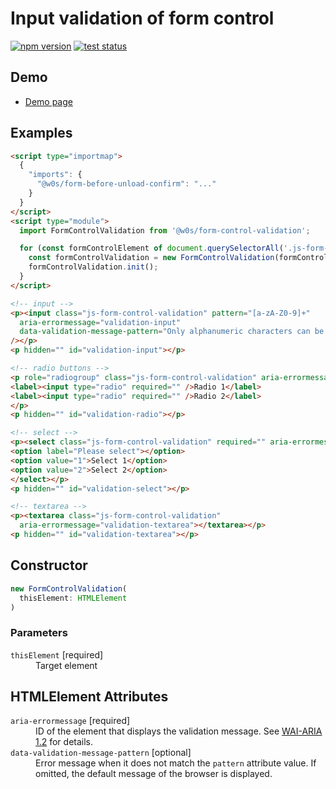 # Input validation of form control

[![npm version](https://badge.fury.io/js/%40w0s%2Fform-control-validation.svg)](https://www.npmjs.com/package/@w0s/form-control-validation)
[![test status](https://github.com/SaekiTominaga/frontend/actions/workflows/form-control-validation-test.yml/badge.svg)](https://github.com/SaekiTominaga/frontend/actions/workflows/form-control-validation-test.yml)

## Demo

- [Demo page](https://saekitominaga.github.io/frontend/packages/form-control-validation/demo/)

## Examples

```HTML
<script type="importmap">
  {
    "imports": {
      "@w0s/form-before-unload-confirm": "..."
    }
  }
</script>
<script type="module">
  import FormControlValidation from '@w0s/form-control-validation';

  for (const formControlElement of document.querySelectorAll('.js-form-control-validation')) {
    const formControlValidation = new FormControlValidation(formControlElement);
    formControlValidation.init();
  }
</script>

<!-- input -->
<p><input class="js-form-control-validation" pattern="[a-zA-Z0-9]+"
  aria-errormessage="validation-input"
  data-validation-message-pattern="Only alphanumeric characters can be used."
/></p>
<p hidden="" id="validation-input"></p>

<!-- radio buttons -->
<p role="radiogroup" class="js-form-control-validation" aria-errormessage="validation-radio">
<label><input type="radio" required="" />Radio 1</label>
<label><input type="radio" required="" />Radio 2</label>
</p>
<p hidden="" id="validation-radio"></p>

<!-- select -->
<p><select class="js-form-control-validation" required="" aria-errormessage="validation-select">
<option label="Please select"></option>
<option value="1">Select 1</option>
<option value="2">Select 2</option>
</select></p>
<p hidden="" id="validation-select"></p>

<!-- textarea -->
<p><textarea class="js-form-control-validation"
  aria-errormessage="validation-textarea"></textarea></p>
<p hidden="" id="validation-textarea"></p>
```

## Constructor

```TypeScript
new FormControlValidation(
  thisElement: HTMLElement
)
```

### Parameters

<dl>
<dt><code>thisElement</code> [required]</dt>
<dd>Target element</dd>
</dl>

## HTMLElement Attributes

<dl>
<dt><code>aria-errormessage</code> [required]</dt>
<dd>ID of the element that displays the validation message. See <a href="https://www.w3.org/TR/wai-aria-1.2/#aria-errormessage">WAI-ARIA 1.2</a> for details.</dd>
<dt><code>data-validation-message-pattern</code> [optional]</dt>
<dd>Error message when it does not match the <code>pattern</code> attribute value. If omitted, the default message of the browser is displayed.</dd>
</dl>
